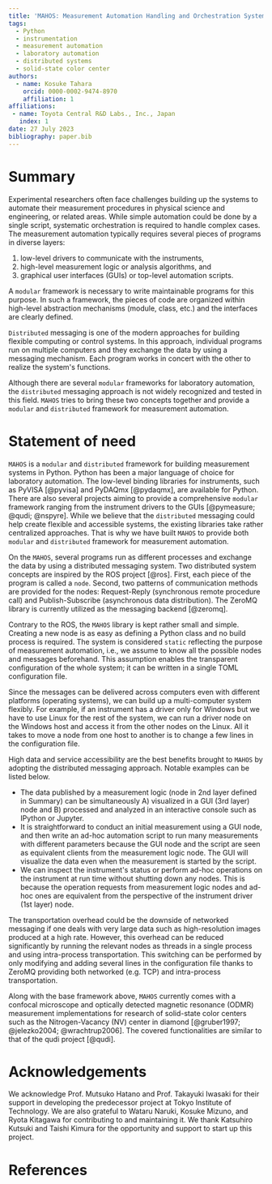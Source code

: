 ```yaml
---
title: 'MAHOS: Measurement Automation Handling and Orchestration System'
tags:
  - Python
  - instrumentation
  - measurement automation
  - laboratory automation
  - distributed systems
  - solid-state color center
authors:
  - name: Kosuke Tahara
    orcid: 0000-0002-9474-8970
    affiliation: 1
affiliations:
 - name: Toyota Central R&D Labs., Inc., Japan
   index: 1
date: 27 July 2023
bibliography: paper.bib
---
```


# Summary

Experimental researchers often face challenges building up the systems
to automate their measurement procedures in physical science and engineering, or related areas.
While simple automation could be done by a single script, systematic orchestration is required to handle complex cases.
The measurement automation typically requires several pieces of programs in diverse layers:
1) low-level drivers to communicate with the instruments,
2) high-level measurement logic or analysis algorithms, and
3) graphical user interfaces (GUIs) or top-level automation scripts.

A `modular` framework is necessary to write maintainable programs for this purpose.
In such a framework, the pieces of code are organized within high-level abstraction mechanisms (module, class, etc.)
and the interfaces are clearly defined.

`Distributed` messaging is one of the modern approaches for building flexible computing or control systems.
In this approach, individual programs run on multiple computers and they exchange the data by using a messaging mechanism.
Each program works in concert with the other to realize the system's functions.

Although there are several `modular` frameworks for laboratory automation,
the `distributed` messaging approach is not widely recognized and tested in this field.
`MAHOS` tries to bring these two concepts together and
provide a `modular` and `distributed` framework for measurement automation.

# Statement of need

`MAHOS` is a `modular` and `distributed` framework for building measurement systems in Python.
Python has been a major language of choice for laboratory automation.
The low-level binding libraries for instruments, such as PyVISA [@pyvisa] and PyDAQmx [@pydaqmx], are available for Python.
There are also several projects aiming to provide a comprehensive `modular` framework
ranging from the instrument drivers to the GUIs [@pymeasure; @qudi; @nspyre].
While we believe that the `distributed` messaging could help create flexible and accessible systems,
the existing libraries take rather centralized approaches.
That is why we have built `MAHOS` to provide both `modular` and `distributed` framework for measurement automation.

On the `MAHOS`, several programs run as different processes
and exchange the data by using a distributed messaging system.
Two distributed system concepts are inspired by the ROS project [@ros].
First, each piece of the program is called a `node`.
Second, two patterns of communication methods are provided for the nodes: Request-Reply (synchronous remote procedure call)
and Publish-Subscribe (asynchronous data distribution).
The ZeroMQ library is currently utilized as the messaging backend [@zeromq].

Contrary to the ROS, the `MAHOS` library is kept rather small and simple.
Creating a new node is as easy as defining a Python class and no build process is required.
The system is considered `static` reflecting the purpose of measurement automation,
i.e., we assume to know all the possible nodes and messages beforehand.
This assumption enables the transparent configuration of the whole system; it can be written in a single TOML configuration file.

Since the messages can be delivered across computers even with different platforms (operating systems),
we can build up a multi-computer system flexibly.
For example, if an instrument has a driver only for Windows but we have to use Linux for the rest of the system,
we can run a driver node on the Windows host and access it from the other nodes on the Linux.
All it takes to move a node from one host to another is to change a few lines in the configuration file.

High data and service accessibility are the best benefits brought to `MAHOS` by adopting the distributed messaging approach.
Notable examples can be listed below.

- The data published by a measurement logic (node in 2nd layer defined in Summary) can be simultaneously A) visualized in a GUI (3rd layer) node
and B) processed and analyzed in an interactive console such as IPython or Jupyter.
- It is straightforward to conduct an initial measurement using a GUI node, and then write an ad-hoc automation script to run many measurements
with different parameters because the GUI node and the script are seen as equivalent clients from the measurement logic node.
The GUI will visualize the data even when the measurement is started by the script.
- We can inspect the instrument's status or perform ad-hoc operations on the instrument at run time without shutting down any nodes.
This is because the operation requests from measurement logic nodes and ad-hoc ones are equivalent from the perspective of the instrument driver (1st layer) node.

The transportation overhead could be the downside of networked messaging
if one deals with very large data such as high-resolution images produced at a high rate.
However, this overhead can be reduced significantly by running the relevant nodes as threads in a single process
and using intra-process transportation.
This switching can be performed by only modifying and adding several lines in the configuration file
thanks to ZeroMQ providing both networked (e.g. TCP) and intra-process transportation.

Along with the base framework above, `MAHOS` currently comes with a confocal microscope and
optically detected magnetic resonance (ODMR) measurement implementations
for research of solid-state color centers such as the Nitrogen-Vacancy (NV) center in diamond [@gruber1997; @jelezko2004; @wrachtrup2006].
The covered functionalities are similar to that of the qudi project [@qudi].

# Acknowledgements

We acknowledge Prof. Mutsuko Hatano and Prof. Takayuki Iwasaki for their support in developing the predecessor project at Tokyo Institute of Technology.
We are also grateful to Wataru Naruki, Kosuke Mizuno, and Ryota Kitagawa for contributing to and maintaining it.
We thank Katsuhiro Kutsuki and Taishi Kimura for the opportunity and support to start up this project.

# References
